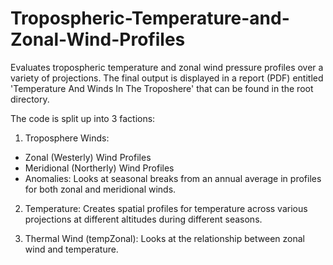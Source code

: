 # Tropospheric-Temperature-and-Zonal-Wind-Profiles

Evaluates tropospheric temperature and zonal wind pressure profiles over a variety of projections. The final output is displayed in a report (PDF) entitled 'Temperature And Winds In The Troposhere' that can be found in the root directory. 

The code is split up into 3 factions: 

1) Troposphere Winds:
- Zonal (Westerly) Wind Profiles
- Meridional (Northerly) Wind Profiles
- Anomalies: Looks at seasonal breaks from an annual average in profiles for both zonal and meridional winds.

2) Temperature: Creates spatial profiles for temperature across various projections at different altitudes during different seasons.

3) Thermal Wind (tempZonal): Looks at the relationship between zonal wind and temperature.
